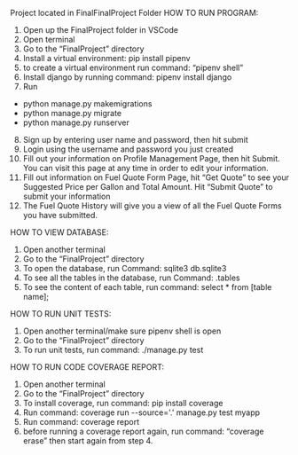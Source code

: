 
Project located in FinalFinalProject Folder
HOW TO RUN PROGRAM:

1. Open up the FinalProject folder in VSCode
2. Open terminal
3. Go to the “FinalProject” directory
4. Install a virtual environment: pip install pipenv
5. to create a virtual environment run command: “pipenv shell”
6. Install django by running command: pipenv install django
7. Run 
- python manage.py makemigrations 
- python manage.py migrate
- python manage.py runserver

8. Sign up by entering user name and password, then hit submit
9. Login using the username and password you just created
10. Fill out your information on Profile Management Page, then hit Submit. You can visit this page at any time in order to edit your information.
11. Fill out information on Fuel Quote Form Page, hit “Get Quote” to see your Suggested Price per Gallon and Total Amount. Hit “Submit Quote” to submit your information
12. The Fuel Quote History will give you a view of all the Fuel Quote Forms you have submitted.

HOW TO VIEW DATABASE:
1. Open another terminal
2. Go to the “FinalProject” directory
3. To open the database, run Command: sqlite3  db.sqlite3
4. To see all the tables in the database, run Command: .tables
5. To see the content of each table, run command: select * from [table name];

HOW TO RUN UNIT TESTS:
1. Open another terminal/make sure pipenv shell is open
2. Go to the “FinalProject” directory
3. To run unit tests, run command: ./manage.py test


HOW TO RUN CODE COVERAGE REPORT:
1. Open another terminal
2. Go to the “FinalProject” directory
3. To install coverage, run command: pip install coverage
4. Run command: coverage run --source='.' manage.py test myapp
5. Run command: coverage report
6. before running a coverage report again, run command: “coverage erase”
	then start again from step 4.

